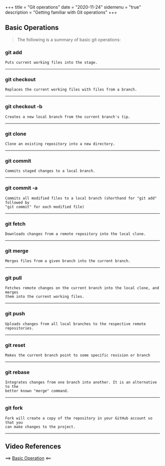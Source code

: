 +++
title = "Git operations"
date = "2020-11-24"
sidemenu = "true"
description = "Getting familiar with Git operations"
+++

## Basic Operations

> The following is a summary of basic git operations:


### git add

	Puts current working files into the stage.

------

### git checkout 

	Replaces the current working files with files from a branch.

------

### git checkout -b

	Creates a new local branch from the current branch's tip.

------

### git clone

	Clone an existing repository into a new directory.

------

### git commit

	Commits staged changes to a local branch.

------

### git commit -a

	Commits all modified files to a local branch (shorthand for "git add" followed by 
	"git commit" for each modified file)

------

### git fetch

	Downloads changes from a remote repository into the local clone.

------

### git merge

	Merges files from a given branch into the current branch.

------

### git pull

	Fetches remote changes on the current branch into the local clone, and merges 
	them into the current working files.

------

### git push 

	Uploads changes from all local branches to the respective remote repositories.

------

### git reset

	Makes the current branch point to some specific revision or branch

------

### git rebase

	Integrates changes from one branch into another. It is an alternative to the 
	better known "merge" command.

------

### git fork

	Fork will create a copy of the repository in your GitHub account so that you 
	can make changes to the project.

------

<!-- Links -->
## Video References

==> [Basic Operation](https://www.youtube.com/playlist?list=PLB5jA40tNf3v1wdyYfxQXgdjPgQvP7Xzg) <==






